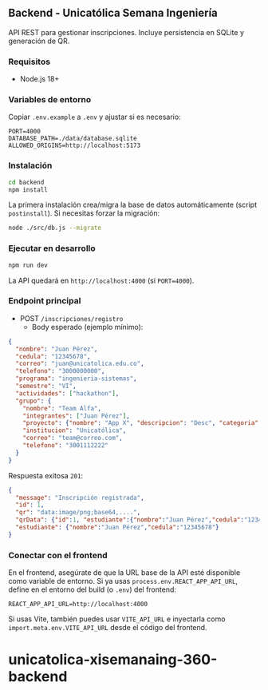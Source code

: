 ## Backend - Unicatólica Semana Ingeniería

API REST para gestionar inscripciones. Incluye persistencia en SQLite y generación de QR.

### Requisitos
- Node.js 18+

### Variables de entorno
Copiar `.env.example` a `.env` y ajustar si es necesario:

```
PORT=4000
DATABASE_PATH=./data/database.sqlite
ALLOWED_ORIGINS=http://localhost:5173
```

### Instalación

```bash
cd backend
npm install
```

La primera instalación crea/migra la base de datos automáticamente (script `postinstall`). Si necesitas forzar la migración:

```bash
node ./src/db.js --migrate
```

### Ejecutar en desarrollo

```bash
npm run dev
```

La API quedará en `http://localhost:4000` (si `PORT=4000`).

### Endpoint principal

- POST `/inscripciones/registro`
  - Body esperado (ejemplo mínimo):

```json
{
  "nombre": "Juan Pérez",
  "cedula": "12345678",
  "correo": "juan@unicatolica.edu.co",
  "telefono": "3000000000",
  "programa": "ingenieria-sistemas",
  "semestre": "VI",
  "actividades": ["hackathon"],
  "grupo": {
    "nombre": "Team Alfa",
    "integrantes": ["Juan Pérez"],
    "proyecto": {"nombre": "App X", "descripcion": "Desc", "categoria": "programacion"},
    "institucion": "Unicatólica",
    "correo": "team@correo.com",
    "telefono": "3001112222"
  }
}
```

Respuesta exitosa `201`:

```json
{
  "message": "Inscripción registrada",
  "id": 1,
  "qr": "data:image/png;base64,....",
  "qrData": {"id":1, "estudiante":{"nombre":"Juan Pérez","cedula":"12345678"}, "actividad":"hackathon", "emitido":"..."},
  "estudiante": {"nombre":"Juan Pérez","cedula":"12345678"}
}
```

### Conectar con el frontend

En el frontend, asegúrate de que la URL base de la API esté disponible como variable de entorno. Si ya usas `process.env.REACT_APP_API_URL`, define en el entorno del build (o `.env`) del frontend:

```
REACT_APP_API_URL=http://localhost:4000
```

Si usas Vite, también puedes usar `VITE_API_URL` e inyectarla como `import.meta.env.VITE_API_URL` desde el código del frontend.


# unicatolica-xisemanaing-360-backend
